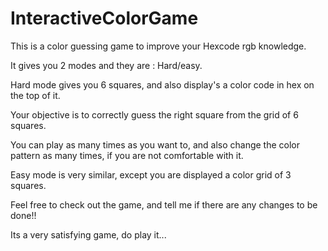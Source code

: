 # InteractiveColorGame
This is a color guessing game to improve your Hexcode rgb knowledge.

It gives you 2 modes and they are : Hard/easy.

Hard mode gives you 6 squares, and also display's a color code in hex on the top of it.

Your objective is to correctly guess the right square from the grid of 6 squares.

You can play as many times as you want to, and also change the color pattern as many times, if you are not comfortable with it.

Easy mode is very similar, except you are displayed a color grid of 3 squares.

Feel free to check out the game, and tell me if there are any changes to be done!!

Its a very satisfying game, do play it...
